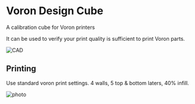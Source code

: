 # Voron Design Cube

A calibration cube for Voron printers

It can be used to verify your print quality is sufficient to print Voron parts.  

![CAD](./Images/CAD.png)

## Printing

Use standard voron print settings. 4 walls, 5 top & bottom laters, 40% infill.

![photo](./Images/photo.jpg)
